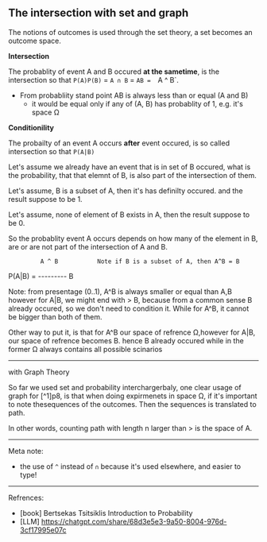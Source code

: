 ## The intersection with set and graph

The notions of outcomes is used through the set theory, a set becomes
an outcome space. 


**Intersection**

The probablity of event A and B occured **at the sametime**, is the intersection 
so that `P(A)P(B)` = `A ∩ B` = `AB =  `A ^ B`. 

 - From probabliity stand point AB is always less than or equal (A and B)
   - it would be equal only if any of (A, B) has probablity of 1, e.g. 
     it's space Ω

**Conditionility**

The probailty of an event A occurs **after** event occured, is so called intersection
so that `P(A|B)`


Let's assume we already have an event that is in set of B occured, 
what is the probability, that that elemnt of B, is also part of the 
intersection of them. 

Let's assume, B is a subset of A, then it's has definilty occured. 
and the result suppose to be 1.

Let's assume, none of element of B exists in A, then the result 
suppose to be 0. 

So the probablity event A occurs depends on how many of the element in
B, are or are not part of the intersection of A and B. 

             A ^ B           Note if B is a subset of A, then A^B = B
 P(A|B) =  ---------
              B


Note: from presentage (0..1), A^B is always smaller or equal than A,B
however for A|B, we might end with > B, because from a common sense B
already occured, so we don't need to condition it. While for A^B, 
it cannot be bigger than both of them. 

Other way to put it, is that for A^B our space of refrence Ω,however for 
A|B, our space of refrence becomes B. hence B already occured while in 
the former Ω always contains all possible scinarios  


-------------------------------

with Graph Theory 

So far we used set and probability interchargerbaly, one clear usage of graph for [^1]p8, 
is that when doing expirmenets in space Ω, if it's important to note thesequences 
of the outcomes. Then the sequences is translated to path. 

In other words, counting path with length n larger than > is the space of A.


-------------------------------
Meta note:
 - the use of `^` instead of `∩` because it's used elsewhere, and easier to type!


-------------------------------

Refrences: 

- [book] Bertsekas Tsitsiklis Introduction to Probability
- [LLM] https://chatgpt.com/share/68d3e5e3-9a50-8004-976d-3cf17995e07c 
